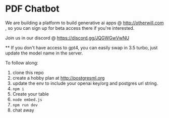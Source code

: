 # PDF Chatbot

We are building a platform to build generative ai apps @ http://otherwill.com , so you can sign up for beta access there if you're interested.


Join us in our discord @ https://discord.gg/JQGWGwVwNU

** If you don't have access to gpt4, you can easily swap in 3.5 turbo, just update the model name in the server.

To follow along:

1. clone this repo
2. create a hobby plan at http://postgresml.org
3. update the env to include your openai key/org and postgres url string.
4. `npm i`
5. Create your table
5. `node embed.js`
6. `npm run dev`
7. chat away

